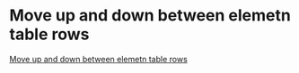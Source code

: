 # Move up and down between elemetn table rows
[Move up and down between elemetn table rows](https://aiwithcloud.com/2022/09/15/move_up_and_down_between_elemetn_table_rows/)